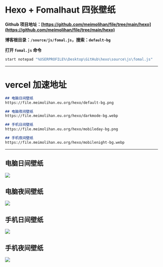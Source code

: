 # Hexo + Fomalhaut 四张壁纸

**Github 项目地址：[https://github.com/meimolihan/file/tree/main/hexo](https://github.com/meimolihan/file/tree/main/hexo)**

**博客根目录：`/source/js/fomal.js`，搜索：`default-bg`**

**打开 `fomal.js` 命令**

```bash
start notepad "%USERPROFILE%\Desktop\GitHub\hexo\source\js\fomal.js"
```



---

# vercel 加速地址

```markdown
## 电脑日间壁纸
https://file.meimolihan.eu.org/hexo/default-bg.png

## 电脑夜间壁纸
https://file.meimolihan.eu.org/hexo/darkmode-bg.webp

## 手机日间壁纸
https://file.meimolihan.eu.org/hexo/mobileday-bg.png

## 手机夜间壁纸
https://file.meimolihan.eu.org/hexo/mobilenight-bg.webp
```



---



## 电脑日间壁纸
![](https://file.meimolihan.eu.org/hexo/default-bg.png)

## 电脑夜间壁纸
![](https://file.meimolihan.eu.org/hexo/darkmode-bg.webp)

## 手机日间壁纸
![](https://file.meimolihan.eu.org/hexo/mobileday-bg.png)

## 手机夜间壁纸
![](https://file.meimolihan.eu.org/hexo/mobilenight-bg.webp)
